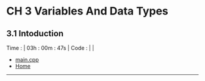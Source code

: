 # CH 3 Variables And Data Types

## 3.1 Intoduction

Time : | 03h : 00m : 47s |
Code : | |
* [main.cpp](./main.cpp)
* [Home](/README.md)

---
